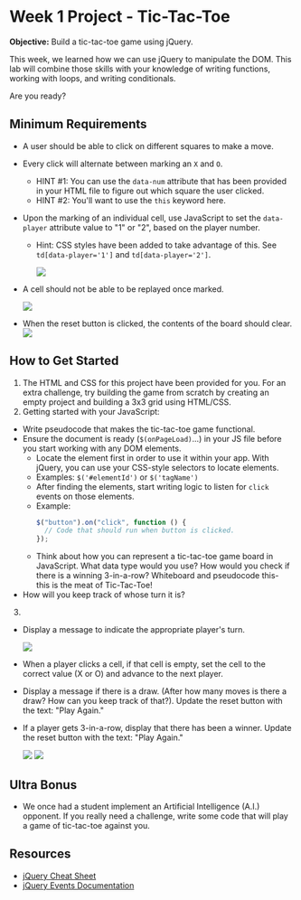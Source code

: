 # Week 1 Project - Tic-Tac-Toe

**Objective:** Build a tic-tac-toe game using jQuery.

This week, we learned how we can use jQuery to manipulate the DOM.
This lab will combine those skills with your knowledge of writing functions, working with loops, and writing conditionals.

Are you ready?

## Minimum Requirements
* A user should be able to click on different squares to make a move.
* Every click will alternate between marking an `X` and `O`.
  * HINT #1: You can use the `data-num` attribute that has been provided in your HTML file to figure out which square the user clicked.
  * HINT #2: You'll want to use the `this` keyword here.
* Upon the marking of an individual cell, use JavaScript to set the `data-player` attribute value to "1" or "2", based on the player number.
  * Hint: CSS styles have been added to take advantage of this. See `td[data-player='1']` and `td[data-player='2']`.

  	![](assets/alternate.gif)
* A cell should not be able to be replayed once marked.

  ![](assets/only_once.gif)
* When the reset button is clicked, the contents of the board should clear.
  ![](assets/clear_board.gif)

## How to Get Started
1. The HTML and CSS for this project have been provided for you. For an extra challenge, try building the game from scratch by creating an empty project and building a 3x3 grid using HTML/CSS.
2. Getting started with your JavaScript:
  * Write pseudocode that makes the tic-tac-toe game functional.
  * Ensure the document is ready (`$(onPageLoad)`...) in your JS file before you start working with any DOM elements.
	* Locate the element first in order to use it within your app. With jQuery, you can use your CSS-style selectors to locate elements. 
    - Examples: `$('#elementId')` or `$('tagName')`
	* After finding the elements, start writing logic to listen for `click` events on those elements.
    - Example:
      ```js
      $("button").on("click", function () {
        // Code that should run when button is clicked.
      });
      ```
	* Think about how you can represent a tic-tac-toe game board in JavaScript. What data type would you use? How would you check if there is a winning 3-in-a-row? Whiteboard and pseudocode this- this is the meat of Tic-Tac-Toe!
  * How will you keep track of whose turn it is?

3.

* Display a message to indicate the appropriate player's turn.

  ![](assets/player_turn_text.gif)

* When a player clicks a cell, if that cell is empty, set the cell to the correct value (X or O) and advance to the next player.
* Display a message if there is a draw. (After how many moves is there a draw? How can you keep track of that?). Update the reset button with the text: "Play Again."
* If a player gets 3-in-a-row, display that there has been a winner. Update the reset button with the text: "Play Again."

  	![](assets/win.gif)
  	![](assets/draw.gif)

## Ultra Bonus
* We once had a student implement an Artificial Intelligence (A.I.) opponent. If you really need a challenge, write some code that will play a game of tic-tac-toe against you.

## Resources
- [jQuery Cheat Sheet](https://oscarotero.com/jquery/)
- [jQuery Events Documentation](https://api.jquery.com/category/events/)
